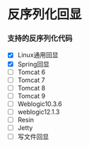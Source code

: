 # 反序列化回显

### 支持的反序列化代码
- [x] Linux通用回显
- [x] Spring回显
- [ ] Tomcat 6
- [ ] Tomcat 7
- [ ] Tomcat 8
- [ ] Tomcat 9
- [ ] Weblogic10.3.6
- [ ] weblogic12.1.3
- [ ] Resin
- [ ] Jetty
- [ ] 写文件回显
